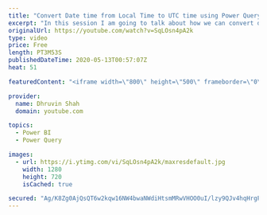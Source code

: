 ```yaml
---
title: "Convert Date time from Local Time to UTC time using Power Query"
excerpt: "In this session I am going to talk about how we can convert datetime from one timezone to UTC timezone in power query.  sometimes there are situations where we need to convert our local date time value to UTC time value.  In Power Query we have some functions using which we can convert our local date"
originalUrl: https://youtube.com/watch?v=SqLOsn4pA2k
type: video
price: Free
length: PT3M53S
publishedDateTime: 2020-05-13T00:57:07Z
heat: 51

featuredContent: "<iframe width=\"800\" height=\"500\" frameborder=\"0\" src=\"https://www.youtube.com/embed/SqLOsn4pA2k\" allow=\"accelerometer; autoplay; encrypted-media; gyroscope; picture-in-picture\" allowfullscreen></iframe>"

provider:
  name: Dhruvin Shah
  domain: youtube.com

topics:
  - Power BI
  - Power Query

images:
  - url: https://i.ytimg.com/vi/SqLOsn4pA2k/maxresdefault.jpg
    width: 1280
    height: 720
    isCached: true

secured: "Ag/K8Zg0AjQsQT6w2kqw16NW4bwaNWdiHtsmMRwVHOO0uI/lzy9QJv4hqHrgPxiz+od1O/xWLDKU+iTRVM87A96ajOw/OIrkT41UDVxhANxdseX1PywC4AH//aHdecI09BgsiBoePkf9iWZ8eNsQg3o0kD4ORPLdqnRUbbSXT1+UjZLQt9oYY5q3CjG2ZikJGDJerkAvHCGUAn4LSk6gnSktVNXJjGUYpkkp0CxyTFW43WVvTdAWM/0FiNTGgEaJp+2tzNQFSCXXlOHUU/3M0ED4uGblmpjtJrQz6oTlMV8J4WW4fPR+vQhIT+LXNNnHPiDeTBut2dhBAZ7Ls+CFjH1Lu66c8PLyUSM3hoMERH7Fz3g2dbbf81nk5YtK4XArLdLJfUtJf7k/d08cB1OcaajsGl1K1p9miQYJxwQajdI=;FCjfAAzrqHFmcsXi3T7QqA=="
---
```


